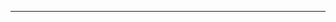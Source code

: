 <!--
CO_OP_TRANSLATOR_METADATA:
{
  "original_hash": "90ac762d40c6db51b8081cdb3e49e9db",
  "translation_date": "2025-08-28T21:10:00+00:00",
  "source_file": "README.md",
  "language_code": "ne"
}
-->


---

